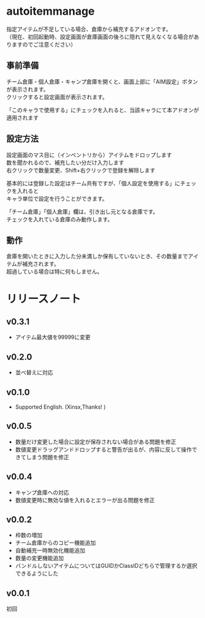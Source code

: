 # autoitemmanage
指定アイテムが不足している場合、倉庫から補充するアドオンです。    
（現在、初回起動時、設定画面が倉庫画面の後ろに隠れて見えなくなる場合がありますのでご注意ください）    
## 事前準備
チーム倉庫・個人倉庫・キャンプ倉庫を開くと、画面上部に「AIM設定」ボタンが表示されます。  
クリックすると設定画面が表示されます。  

「このキャラで使用する」にチェックを入れると、当該キャラにて本アドオンが適用されます

## 設定方法
設定画面のマス目に（インベントリから）アイテムをドロップします  
数を聞かれるので、補充したい分だけ入力します  
右クリックで数量変更、Shift+右クリックで登録を解除します  

基本的には登録した設定はチーム共有ですが、「個人設定を使用する」にチェックを入れると  
キャラ単位で設定を行うことができます。

「チーム倉庫」「個人倉庫」欄は、引き出し元となる倉庫です。  
チェックを入れている倉庫のみ動作します。
## 動作
倉庫を開いたときに入力した分未満しか保有していないとき、その数量までアイテムが補充されます。  
超過している場合は特に何もしません。

# リリースノート
## v0.3.1
* アイテム最大値を99999に変更

## v0.2.0
* 並べ替えに対応

## v0.1.0
* Supported English. (Xinsx,Thanks! )

## v0.0.5
* 数量だけ変更した場合に設定が保存されない場合がある問題を修正
* 数値変更ドラッグアンドドロップすると警告が出るが、内容に反して操作できてしまう問題を修正

## v0.0.4
* キャンプ倉庫への対応
* 数値変更時に無効な値を入れるとエラーが出る問題を修正

## v0.0.2
* 枠数の増加
* チーム倉庫からのコピー機能追加
* 自動補充一時無効化機能追加
* 数量の変更機能追加
* バンドルしないアイテムについてはGUIDかClassIDどちらで管理するか選択できるようにした

## v0.0.1
初回
